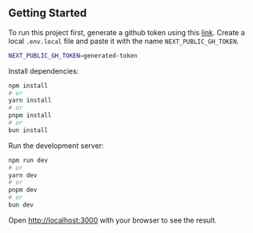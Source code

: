 ## Getting Started

To run this project first, generate a github token using this [link](https://github.com/settings/tokens?type=beta).
Create a local `.env.local` file and paste it with the name `NEXT_PUBLIC_GH_TOKEN`.

```bash
NEXT_PUBLIC_GH_TOKEN=generated-token
```

Install dependencies:

```bash
npm install
# or
yarn install
# or
pnpm install
# or
bun install
```

Run the development server:

```bash
npm run dev
# or
yarn dev
# or
pnpm dev
# or
bun dev
```

Open [http://localhost:3000](http://localhost:3000) with your browser to see the result.
